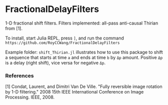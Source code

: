 # FractionalDelayFilters

1-D fractional shift filters. Filters implemented: all-pass anti-causal Thirian from [1].

To install, start Julia REPL, press `]`, and run the command `https://github.com/RoyCCWang/FractionalDelayFilters`

Example folder:
`shift_Thirian.jl` illustrates how to use this package to shift a sequence that starts at time `a` and ends at time `b` by `Δp` amount. Positive `Δp` is a delay (right shift), vice versa for negative `Δp`.

 ### References
 [1] Condat, Laurent, and Dimitri Van De Ville. "Fully reversible image rotation by 1-D filtering." 2008 15th IEEE International Conference on Image Processing. IEEE, 2008.
